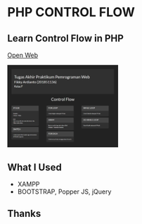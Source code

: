 # PHP CONTROL FLOW

## Learn Control Flow in PHP

[Open Web](https://gonexwind.github.io/php_control_flow)

<p float="left">
  <img src="screenshot/home.png" width="50%" />
</p>

## What I Used

* XAMPP
* BOOTSTRAP, Popper JS, jQuery

## Thanks
